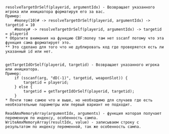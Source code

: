     resolveTargetOrSelf(playerid, argumentIdx) - Возвращает указанного игрока или инициатора форматируя его за вас.
    Пример:
        #money(10)# -> resolveTargetOrSelf(playerid, argumentIdx) -> targetid = 10
        #money# -> resolveTargetOrSelf(playerid, argumentIdx) -> targetid = playerid
    * Обратите внимания на функцию CBF:money там нет sscanf потому что эта функция сама форматирует это.
    ** Это сделано для того что не дублировать код где проверяется есть ли указанный id или нет.


    getTargetIdOrSelf(playerid, targetid) - Возвращает указанного игрока или инициатора.
    Пример:
        if (sscanf(arg, "dD(-1)", targetid, weaponSlot)) {
            targetid = playerid;
        } else {
            targetid = getTargetIdOrSelf(playerid, targetid);
        }
    * Почти тоже самое что и выше, но необходимо для случаев где есть необязательные параметры или первый вариант не подходит.

    ReadAmxMemoryArray(argumentIdx, arguments) - функция которая получает переменную по индексу, особенность сампа.
    WriteAmxMemoryArray(resultIdx, value) - записываем строку с результатом по индексу переменной, так же особенность сампа.
